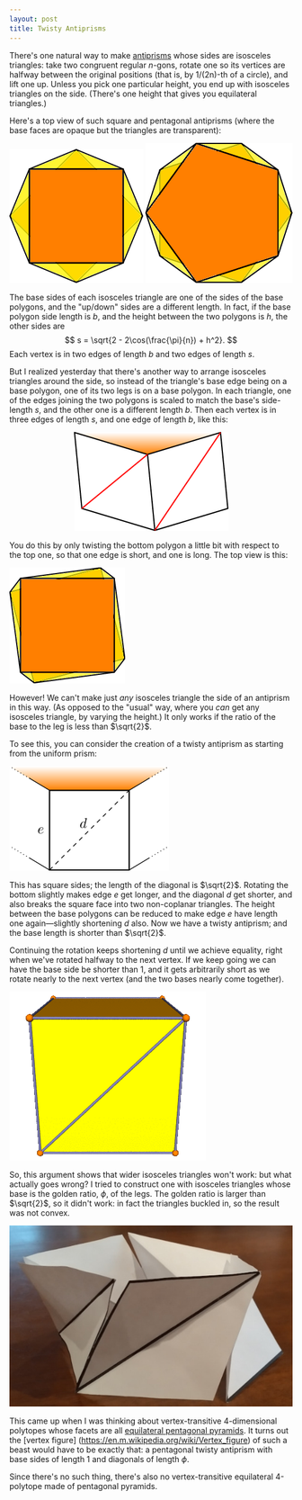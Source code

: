 ```yaml
---
layout: post
title: Twisty Antiprisms
---
```


There's one natural way to make [antiprisms](https://en.wikipedia.org/wiki/Antiprism)
whose sides are isosceles triangles:
take two congruent regular $n$-gons, rotate one so its vertices are halfway between
the original positions (that is, by 1/(2n)-th of a circle), and lift one up.
Unless you pick one particular height, you end up with isosceles triangles on the side.
(There's one height that gives you equilateral triangles.)

Here's a top view of such square and pentagonal antiprisms (where the base faces are opaque but the triangles are transparent):

![top-down view of square antiprism](/images/squaptop.png)
![top-down view of pentagonal antiprism](/images/pentaptop.png)

The base sides of each isosceles triangle are one of the sides of the base polygons,
and the "up/down" sides are a different length. In fact, if the base polygon side length is $b$,
and the height between the two polygons is $h$,
the other sides are
$$
s = \sqrt{2 - 2\cos(\frac{\pi}{n}) + h^2}.
$$
Each vertex is in two edges of length $b$ and two edges of length $s$.

But I realized yesterday that there's another way to arrange isosceles triangles around the side,
so instead of the triangle's base edge being on a base polygon,
one of its two legs is on a base polygon.
In each triangle, one of the edges joining the two polygons is scaled to match the base's side-length $s$,
and the other one is a different length $b$.
Then each vertex is in three edges of length $s$, and one edge of length $b$,
like this:

<div style="text-align: center">
<img src="/images/twistyside.png" alt="neighborhood of a vertex" />
</div>

You do this by only twisting the bottom polygon a little bit with respect to the top one,
so that one edge is short, and one is long. The top view is this:

![top-down view of twisted square prism](/images/twistytop.png)

However! We can't make just _any_ isosceles triangle the side of an antiprism in this way. (As opposed to the "usual" way, where you _can_ get any isosceles triangle, by varying the height.)
It only works if the ratio of the base to the leg is less than $\sqrt{2}$.

To see this, you can consider the creation of a twisty antiprism as starting from the uniform prism:

![side of a prism](/images/prismside.png)

This has square sides; the length of the diagonal is $\sqrt{2}$.
Rotating the bottom slightly makes edge $e$ get longer, and the diagonal $d$ get shorter, and also breaks the square face into two non-coplanar triangles. The height between the base polygons can be reduced to make edge $e$ have length one again—slightly shortening $d$ also. Now we have a twisty antiprism; and the base length is shorter than $\sqrt{2}$.

Continuing the rotation keeps shortening $d$ until we achieve equality, right when we've rotated halfway to the next vertex. If we keep going we can have the base side be shorter than 1, and it gets arbitrarily short as we rotate nearly to the next vertex (and the two bases nearly come together).

![twisting a prism into a twisty antiprism](/images/twisting.gif)

So, this argument shows that wider isosceles triangles won't work: but what actually goes wrong?
I tried to construct one with isosceles triangles whose base is the golden ratio, $\phi$, of the legs. The golden ratio is larger than $\sqrt{2}$, so it didn't work: in fact the triangles buckled in, so the result was not convex.

![photo of a twisted antiprism with buckled sides](/images/buckled-golden-twisty.jpg)

This came up when I was thinking about vertex-transitive 4-dimensional polytopes whose facets are all [equilateral pentagonal pyramids](https://en.m.wikipedia.org/wiki/Pentagonal_pyramid).
It turns out the [vertex figure] (https://en.m.wikipedia.org/wiki/Vertex_figure) of such a beast would have to be exactly that: a pentagonal twisty antiprism with base sides of length 1 and diagonals of length $\phi$.

Since there's no such thing, there's also no vertex-transitive equilateral 4-polytope made of pentagonal pyramids.
